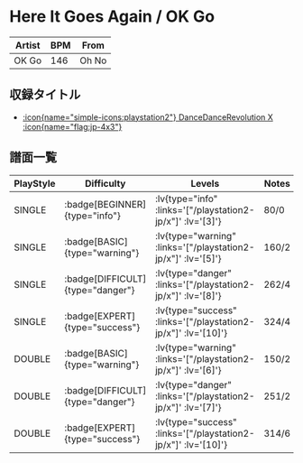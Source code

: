 # Here It Goes Again / OK Go

|Artist|BPM|From|
|------|---|----|
|OK Go|146|Oh No|

## 収録タイトル

- [ :icon{name="simple-icons:playstation2"} DanceDanceRevolution X :icon{name="flag:jp-4x3"} ](/playstation2-jp/x)

## 譜面一覧

|PlayStyle|Difficulty|Levels|Notes|Movie|
|---------|----------|------|-----|-----|
|SINGLE| :badge[BEGINNER]{type="info"} | :lv{type="info" :links='["/playstation2-jp/x"]' :lv='[3]'} |80/0||
|SINGLE| :badge[BASIC]{type="warning"} | :lv{type="warning" :links='["/playstation2-jp/x"]' :lv='[5]'} |160/2||
|SINGLE| :badge[DIFFICULT]{type="danger"} | :lv{type="danger" :links='["/playstation2-jp/x"]' :lv='[8]'} |262/4||
|SINGLE| :badge[EXPERT]{type="success"} | :lv{type="success" :links='["/playstation2-jp/x"]' :lv='[10]'} |324/4||
|DOUBLE| :badge[BASIC]{type="warning"} | :lv{type="warning" :links='["/playstation2-jp/x"]' :lv='[6]'} |150/2||
|DOUBLE| :badge[DIFFICULT]{type="danger"} | :lv{type="danger" :links='["/playstation2-jp/x"]' :lv='[7]'} |251/2||
|DOUBLE| :badge[EXPERT]{type="success"} | :lv{type="success" :links='["/playstation2-jp/x"]' :lv='[10]'} |314/6||
